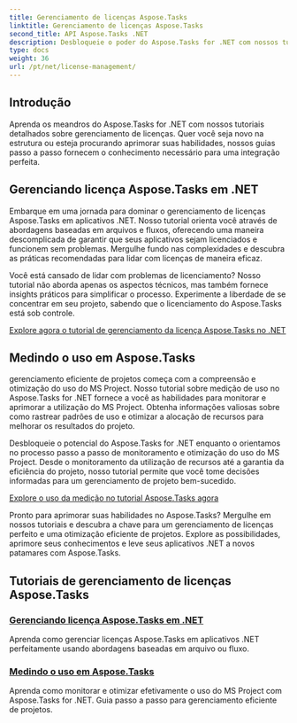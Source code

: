 ```yaml
---
title: Gerenciamento de licenças Aspose.Tasks
linktitle: Gerenciamento de licenças Aspose.Tasks
second_title: API Aspose.Tasks .NET
description: Desbloqueie o poder do Aspose.Tasks for .NET com nossos tutoriais abrangentes. Gerencie licenças e otimize o uso do MS Project para um gerenciamento eficiente de projetos.
type: docs
weight: 36
url: /pt/net/license-management/
---
```


## Introdução

Aprenda os meandros do Aspose.Tasks for .NET com nossos tutoriais detalhados sobre gerenciamento de licenças. Quer você seja novo na estrutura ou esteja procurando aprimorar suas habilidades, nossos guias passo a passo fornecem o conhecimento necessário para uma integração perfeita.

## Gerenciando licença Aspose.Tasks em .NET

Embarque em uma jornada para dominar o gerenciamento de licenças Aspose.Tasks em aplicativos .NET. Nosso tutorial orienta você através de abordagens baseadas em arquivos e fluxos, oferecendo uma maneira descomplicada de garantir que seus aplicativos sejam licenciados e funcionem sem problemas. Mergulhe fundo nas complexidades e descubra as práticas recomendadas para lidar com licenças de maneira eficaz.

Você está cansado de lidar com problemas de licenciamento? Nosso tutorial não aborda apenas os aspectos técnicos, mas também fornece insights práticos para simplificar o processo. Experimente a liberdade de se concentrar em seu projeto, sabendo que o licenciamento do Aspose.Tasks está sob controle.

[Explore agora o tutorial de gerenciamento da licença Aspose.Tasks no .NET](./managing-license/)

## Medindo o uso em Aspose.Tasks

gerenciamento eficiente de projetos começa com a compreensão e otimização do uso do MS Project. Nosso tutorial sobre medição de uso no Aspose.Tasks for .NET fornece a você as habilidades para monitorar e aprimorar a utilização do MS Project. Obtenha informações valiosas sobre como rastrear padrões de uso e otimizar a alocação de recursos para melhorar os resultados do projeto.

Desbloqueie o potencial do Aspose.Tasks for .NET enquanto o orientamos no processo passo a passo de monitoramento e otimização do uso do MS Project. Desde o monitoramento da utilização de recursos até a garantia da eficiência do projeto, nosso tutorial permite que você tome decisões informadas para um gerenciamento de projeto bem-sucedido.

[Explore o uso da medição no tutorial Aspose.Tasks agora](./metering-usage/)

Pronto para aprimorar suas habilidades no Aspose.Tasks? Mergulhe em nossos tutoriais e descubra a chave para um gerenciamento de licenças perfeito e uma otimização eficiente de projetos. Explore as possibilidades, aprimore seus conhecimentos e leve seus aplicativos .NET a novos patamares com Aspose.Tasks.

## Tutoriais de gerenciamento de licenças Aspose.Tasks
### [Gerenciando licença Aspose.Tasks em .NET](./managing-license/)
Aprenda como gerenciar licenças Aspose.Tasks em aplicativos .NET perfeitamente usando abordagens baseadas em arquivo ou fluxo.
### [Medindo o uso em Aspose.Tasks](./metering-usage/)
Aprenda como monitorar e otimizar efetivamente o uso do MS Project com Aspose.Tasks for .NET. Guia passo a passo para gerenciamento eficiente de projetos.
